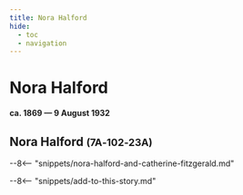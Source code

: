 ```yaml
---
title: Nora Halford
hide:
  - toc
  - navigation 
---
```


# Nora Halford

**ca. 1869 — 9 August 1932**

## Nora Halford <small>(7A‑102‑23A)</small>

--8<-- "snippets/nora-halford-and-catherine-fitzgerald.md"

--8<-- "snippets/add-to-this-story.md"